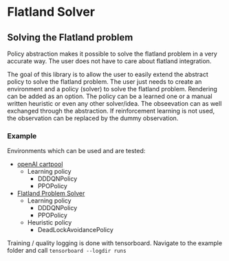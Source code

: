 # Flatland Solver

## Solving the Flatland problem

Policy abstraction makes it possible to solve the flatland problem in a very accurate way. The user does not have to care about flatland integration.

The goal of this library is to allow the user to easily extend the abstract policy to solve the flatland problem. 
The user just needs to create an environment and a policy (solver) to solve the flatland problem. Rendering can be added as an option.
The policy can be a learned one or a manual written heuristic or even any other solver/idea. 
The obseevation can as well exchanged through the abstraction.
If reinforcement learning is not used, the observation can be replaced by the dummy observation.


### Example

Environments which can be used and are tested:

- [openAI cartpool](https://github.com/aiAdrian/flatland_solver_policy/blob/main/example/learning_policy_cartpool_example.py)
    - Learning policy
        - DDDQNPolicy
        - PPOPolicy
- [Flatland Problem Solver](https://github.com/aiAdrian/flatland_solver_policy/blob/main/example/learning_policy_flatland_example.py)
    - Learning policy
        - DDDQNPolicy
        - PPOPolicy
    - Heuristic policy
        - DeadLockAvoidancePolicy

Training / quality logging is done with tensorboard. Navigate to the example folder
and call ``tensorboard --logdir runs``
